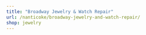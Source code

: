 ```yaml
---
title: "Broadway Jewelry & Watch Repair"
url: /nanticoke/broadway-jewelry-and-watch-repair/
shop: jewelry
---
```

